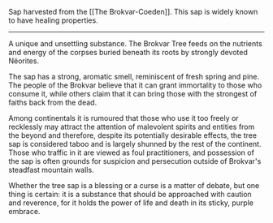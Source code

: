 Sap harvested from the [[The Brokvar-Coeden]]. This sap is widely known to have healing properties.

---

A unique and unsettling substance. The Brokvar Tree feeds on the nutrients and energy of the corpses buried beneath its roots by strongly devoted Nëorites.

The sap has a strong, aromatic smell, reminiscent of fresh spring and pine. The people of the Brokvar believe that it can grant immortality to those who consume it, while others claim that it can bring those with the strongest of faiths back from the dead.

Among continentals it is rumoured that those who use it too freely or recklessly may attract the attention of malevolent spirits and entities from the beyond and therefore, despite its potentially desirable effects, the tree sap is considered taboo and is largely shunned by the rest of the continent. Those who traffic in it are viewed as foul practitioners, and possession of the sap is often grounds for suspicion and persecution outside of Brokvar's steadfast mountain walls.

Whether the tree sap is a blessing or a curse is a matter of debate, but one thing is certain: it is a substance that should be approached with caution and reverence, for it holds the power of life and death in its sticky, purple embrace.
